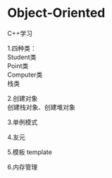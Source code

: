 # Object-Oriented
C++学习 <br>

1.四种类： <br>
Student类 <br>
Point类 <br>
Computer类 <br>
栈类 <br>

2.创建对象  <br>
创建栈对象、创建堆对象 <br>

3.单例模式 <br>

4.友元  <br>

5.模板 template <br>

6.内存管理
 
